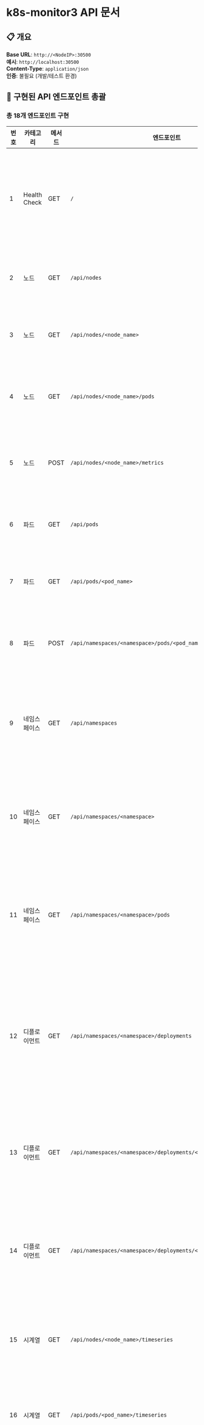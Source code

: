 # k8s-monitor3 API 문서

## 📋 개요

**Base URL**: `http://<NodeIP>:30500`  
**예시**: `http://localhost:30500`  
**Content-Type**: `application/json`  
**인증**: 불필요 (개발/테스트 환경)  

## 🎯 구현된 API 엔드포인트 총괄

### **총 18개 엔드포인트 구현**

| 번호 | 카테고리 | 메서드 | 엔드포인트 | 설명 |
|------|----------|--------|------------|------|
| 1 | Health Check | GET | `/` | 서비스 상태 및 전체 API 목록 |
| 2 | 노드 | GET | `/api/nodes` | 전체 노드 목록 |
| 3 | 노드 | GET | `/api/nodes/<node_name>` | 특정 노드 조회 |
| 4 | 노드 | GET | `/api/nodes/<node_name>/pods` | 노드별 파드 목록 |
| 5 | 노드 | POST | `/api/nodes/<node_name>/metrics` | 노드 메트릭 저장 |
| 6 | 파드 | GET | `/api/pods` | 전체 파드 목록 |
| 7 | 파드 | GET | `/api/pods/<pod_name>` | 특정 파드 조회 |
| 8 | 파드 | POST | `/api/namespaces/<namespace>/pods/<pod_name>/metrics` | 파드 메트릭 저장 |
| 9 | 네임스페이스 | GET | `/api/namespaces` | 전체 네임스페이스 목록 |
| 10 | 네임스페이스 | GET | `/api/namespaces/<namespace>` | 특정 네임스페이스 조회 |
| 11 | 네임스페이스 | GET | `/api/namespaces/<namespace>/pods` | 네임스페이스별 파드 목록 |
| 12 | 디플로이먼트 | GET | `/api/namespaces/<namespace>/deployments` | 네임스페이스별 디플로이먼트 목록 |
| 13 | 디플로이먼트 | GET | `/api/namespaces/<namespace>/deployments/<deployment_name>` | 특정 디플로이먼트 조회 |
| 14 | 디플로이먼트 | GET | `/api/namespaces/<namespace>/deployments/<deployment_name>/pods` | 디플로이먼트별 파드 목록 |
| 15 | 시계열 | GET | `/api/nodes/<node_name>/timeseries` | 노드 시계열 데이터 |
| 16 | 시계열 | GET | `/api/pods/<pod_name>/timeseries` | 파드 시계열 데이터 |
| 17 | 시계열 | GET | `/api/namespaces/<namespace>/timeseries` | 네임스페이스 시계열 데이터 |
| 18 | 시계열 | GET | `/api/deployments/<deployment_name>/timeseries` | 디플로이먼트 시계열 데이터 |

## 🧪 전체 API 테스트 명령어

### **1. Health Check API**
```bash
# 서비스 상태 및 전체 API 목록 확인
curl -s http://localhost:30500/
```

### **2. 노드 APIs (4개)**
```bash
# 전체 노드 목록
curl -s http://localhost:30500/api/nodes

# 특정 노드 조회
curl -s http://localhost:30500/api/nodes/code2-32201345

# 노드별 파드 목록
curl -s http://localhost:30500/api/nodes/code2-32201345/pods

# 노드 메트릭 저장 (POST)
curl -X POST http://localhost:30500/api/nodes/code2-32201345/metrics \
  -H "Content-Type: application/json" \
  -d '{
    "cpu_millicores": 250,
    "memory_bytes": 2750000000,
    "disk_io": {
      "read_bytes": 1000,
      "write_bytes": 2000
    },
    "network_io": {
      "bytes_recv": 5000,
      "bytes_sent": 3000
    }
  }'
```

### **3. 파드 APIs (3개)**
```bash
# 전체 파드 목록
curl -s http://localhost:30500/api/pods

# 특정 파드 조회 (모든 네임스페이스 검색)
curl -s http://localhost:30500/api/pods/web-server-1

# 파드 메트릭 저장 (POST)
curl -X POST http://localhost:30500/api/namespaces/default/pods/web-server-1/metrics \
  -H "Content-Type: application/json" \
  -d '{
    "cpu_millicores": 100,
    "memory_bytes": 500000000,
    "node_name": "code2-32201345",
    "disk_io": {
      "read_bytes": 500,
      "write_bytes": 1000
    },
    "network_io": {
      "bytes_recv": 2000,
      "bytes_sent": 1500
    }
  }'
```

### **4. 네임스페이스 APIs (3개)**
```bash
# 전체 네임스페이스 목록
curl -s http://localhost:30500/api/namespaces

# 특정 네임스페이스 조회
curl -s http://localhost:30500/api/namespaces/default

# 네임스페이스별 파드 목록
curl -s http://localhost:30500/api/namespaces/default/pods
```

### **5. 디플로이먼트 APIs (3개)**
```bash
# 네임스페이스별 디플로이먼트 목록
curl -s http://localhost:30500/api/namespaces/default/deployments

# 특정 디플로이먼트 조회
curl -s http://localhost:30500/api/namespaces/default/deployments/web-server

# 디플로이먼트별 파드 목록
curl -s http://localhost:30500/api/namespaces/default/deployments/web-server/pods
```

### **6. 시계열 APIs (4개)**
```bash
# 노드 시계열 데이터 (최근 5분)
curl -s "http://localhost:30500/api/nodes/code2-32201345/timeseries?window=300"

# 파드 시계열 데이터 (최근 5분)
curl -s "http://localhost:30500/api/pods/web-server-1/timeseries?namespace=default&window=300"

# 네임스페이스 시계열 데이터 (최근 5분)
curl -s "http://localhost:30500/api/namespaces/default/timeseries?window=300"

# 디플로이먼트 시계열 데이터 (최근 5분)
curl -s "http://localhost:30500/api/deployments/web-server/timeseries?namespace=default&window=300"
```

## 🔍 에러 케이스 테스트

### **404 Not Found 테스트**
```bash
# 존재하지 않는 노드
curl -s http://localhost:30500/api/nodes/nonexistent-node

# 존재하지 않는 파드
curl -s http://localhost:30500/api/pods/nonexistent-pod

# 존재하지 않는 네임스페이스
curl -s http://localhost:30500/api/namespaces/nonexistent-namespace

# 존재하지 않는 디플로이먼트
curl -s http://localhost:30500/api/namespaces/default/deployments/nonexistent-deployment
```

### **400 Bad Request 테스트**
```bash
# 잘못된 JSON 형식
curl -X POST http://localhost:30500/api/nodes/code2-32201345/metrics \
  -H "Content-Type: application/json" \
  -d '{"invalid": "json"'

# 필수 필드 누락
curl -X POST http://localhost:30500/api/nodes/code2-32201345/metrics \
  -H "Content-Type: application/json" \
  -d '{
    "memory_bytes": 2750000000
  }'
```

## 📊 예상 응답 형식

### **성공 응답 (200 OK)**
모든 GET API는 다음과 같은 기본 메트릭 구조를 반환합니다:

```json
{
  "timestamp": "2025-06-12T12:35:42.565158Z",
  "cpu_millicores": 163,
  "cpu_cores": 0.163,
  "cpu_percentage": 4.08,
  "memory_bytes": 2748268544,
  "memory_human": {
    "bytes": 2748268544,
    "unit": "GB",
    "value": 2.56
  },
  "disk_io": {
    "read_bytes": 0,
    "write_bytes": 229376
  },
  "disk_io_human": {
    "read": {
      "bytes": 0,
      "unit": "B",
      "value": 0
    },
    "write": {
      "bytes": 229376,
      "unit": "KB",
      "value": 224.0
    }
  },
  "network_io": {
    "bytes_recv": 31154,
    "bytes_sent": 18150
  },
  "network_io_human": {
    "recv": {
      "bytes": 31154,
      "unit": "KB",
      "value": 30.42
    },
    "sent": {
      "bytes": 18150,
      "unit": "KB",
      "value": 17.72
    }
  }
}
```

### **생성 성공 응답 (201 Created)**
```json
{
  "message": "Node code2-32201345 metrics stored successfully"
}
```

### **에러 응답 (404 Not Found)**
```json
{
  "error": "Node nonexistent-node not found"
}
```

### **에러 응답 (400 Bad Request)**
```json
{
  "error": "Missing required field: cpu_millicores"
}
```

## 🚀 배치 테스트 스크립트

### **모든 GET API 한번에 테스트**
```bash
#!/bin/bash

echo "=== k8s-monitor3 API 전체 테스트 ==="
echo

# Health Check
echo "1. Health Check:"
curl -s http://localhost:30500/ | head -5
echo -e "\n"

# 노드 APIs
echo "2. 노드 APIs:"
echo "  - 전체 노드 목록:"
curl -s http://localhost:30500/api/nodes | head -3
echo "  - 특정 노드:"
curl -s http://localhost:30500/api/nodes/code2-32201345 | head -3
echo -e "\n"

# 파드 APIs
echo "3. 파드 APIs:"
echo "  - 전체 파드 목록:"
curl -s http://localhost:30500/api/pods | head -3
echo -e "\n"

# 네임스페이스 APIs
echo "4. 네임스페이스 APIs:"
echo "  - 전체 네임스페이스:"
curl -s http://localhost:30500/api/namespaces | head -3
echo "  - default 네임스페이스:"
curl -s http://localhost:30500/api/namespaces/default | head -3
echo -e "\n"

# 디플로이먼트 APIs
echo "5. 디플로이먼트 APIs:"
echo "  - default 네임스페이스 디플로이먼트:"
curl -s http://localhost:30500/api/namespaces/default/deployments | head -3
echo -e "\n"

# 시계열 APIs
echo "6. 시계열 APIs:"
echo "  - 노드 시계열 (최근 5분):"
curl -s "http://localhost:30500/api/nodes/code2-32201345/timeseries?window=300" | head -3
echo -e "\n"

echo "=== 테스트 완료 ==="
```

## 📝 테스트 체크리스트

### **기본 기능 확인**
- [ ] Health Check API 응답 확인
- [ ] 전체 노드 목록 조회
- [ ] 특정 노드 상세 정보 조회
- [ ] 전체 파드 목록 조회
- [ ] 전체 네임스페이스 목록 조회
- [ ] 특정 네임스페이스 상세 정보 조회

### **집계 기능 확인**
- [ ] 네임스페이스별 디플로이먼트 목록
- [ ] 특정 디플로이먼트 상세 정보
- [ ] 노드별 파드 목록
- [ ] 네임스페이스별 파드 목록
- [ ] 디플로이먼트별 파드 목록

### **시계열 기능 확인**
- [ ] 노드 시계열 데이터 (다양한 window 값)
- [ ] 파드 시계열 데이터
- [ ] 네임스페이스 시계열 데이터
- [ ] 디플로이먼트 시계열 데이터

### **메트릭 저장 확인**
- [ ] 노드 메트릭 POST 요청
- [ ] 파드 메트릭 POST 요청
- [ ] 잘못된 데이터 POST 시 에러 응답

### **에러 처리 확인**
- [ ] 존재하지 않는 리소스 조회 시 404 응답
- [ ] 잘못된 JSON 형식 POST 시 400 응답
- [ ] 필수 필드 누락 시 400 응답

---

**API 문서 버전**: 1.0.0  
**마지막 업데이트**: 2025-06-12 13:00 UTC  
**테스트 환경**: k8s-monitor3 운영 환경
